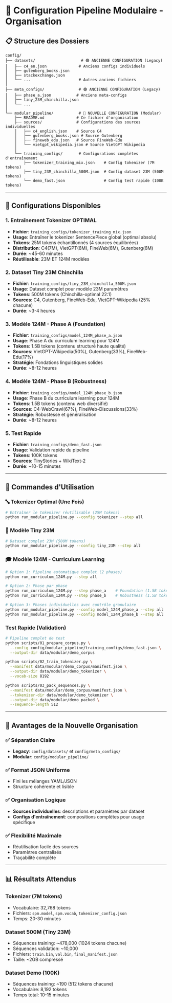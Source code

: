 # 📁 Configuration Pipeline Modulaire - Organisation

## 📋 Structure des Dossiers

```
config/
├── datasets/                    # 🟢 ANCIENNE CONFIGURATION (Legacy)
│   ├── c4_en.json              # Anciens configs individuels
│   ├── gutenberg_books.json
│   ├── stackexchange.json
│   └── ...                     # Autres anciens fichiers
│
├── meta_configs/               # 🟢 ANCIENNE CONFIGURATION (Legacy)
│   ├── phase_a.json           # Anciens meta-configs
│   ├── tiny_23M_chinchilla.json
│   └── ...
│
└── modular_pipeline/           # 🔵 NOUVELLE CONFIGURATION (Modular)
    ├── README.md              # Ce fichier d'organisation
    ├── sources/               # Configurations des sources individuelles
    │   ├── c4_english.json    # Source C4
    │   ├── gutenberg_books.json # Source Gutenberg
    │   ├── fineweb_edu.json   # Source FineWeb-Edu
    │   └── vietgpt_wikipedia.json # Source VietGPT Wikipedia
    │
    └── training_configs/       # Configurations complètes d'entraînement
        ├── tokenizer_training_mix.json    # Config tokenizer (7M tokens)
        ├── tiny_23M_chinchilla_500M.json  # Config dataset 23M (500M tokens)
        └── demo_fast.json                 # Config test rapide (100K tokens)
```

---

## 🎯 Configurations Disponibles

### **1. Entraînement Tokenizer OPTIMAL**
- **Fichier**: `training_configs/tokenizer_training_mix.json`
- **Usage**: Entraîner le tokenizer SentencePiece global (optimal absolu)
- **Tokens**: 25M tokens échantillonnés (4 sources équilibrées)
- **Distribution**: C4(7M), VietGPT(6M), FineWeb(6M), Gutenberg(6M)
- **Durée**: ~45-60 minutes
- **Réutilisable**: 23M ET 124M modèles

### **2. Dataset Tiny 23M Chinchilla**
- **Fichier**: `training_configs/tiny_23M_chinchilla_500M.json`
- **Usage**: Dataset complet pour modèle 23M paramètres
- **Tokens**: 500M tokens (Chinchilla-optimal 22:1)
- **Sources**: C4, Gutenberg, FineWeb-Edu, VietGPT-Wikipedia (25% chacune)
- **Durée**: ~3-4 heures

### **3. Modèle 124M - Phase A (Foundation)**
- **Fichier**: `training_configs/model_124M_phase_a.json`
- **Usage**: Phase A du curriculum learning pour 124M
- **Tokens**: 1.5B tokens (contenu structuré haute qualité)
- **Sources**: VietGPT-Wikipedia(50%), Gutenberg(33%), FineWeb-Edu(17%)
- **Stratégie**: Fondations linguistiques solides
- **Durée**: ~8-12 heures

### **4. Modèle 124M - Phase B (Robustness)**
- **Fichier**: `training_configs/model_124M_phase_b.json`
- **Usage**: Phase B du curriculum learning pour 124M
- **Tokens**: 1.5B tokens (contenu web diversifié)
- **Sources**: C4-WebCrawl(67%), FineWeb-Discussions(33%)
- **Stratégie**: Robustesse et généralisation
- **Durée**: ~8-12 heures

### **5. Test Rapide**
- **Fichier**: `training_configs/demo_fast.json`
- **Usage**: Validation rapide du pipeline
- **Tokens**: 100K tokens
- **Sources**: TinyStories + WikiText-2
- **Durée**: ~10-15 minutes

---

## 🚀 Commandes d'Utilisation

### **🔤 Tokenizer Optimal (Une Fois)**
```bash
# Entraîner le tokenizer réutilisable (25M tokens)
python run_modular_pipeline.py --config tokenizer --step all
```

### **🤖 Modèle Tiny 23M**
```bash
# Dataset complet 23M (500M tokens)
python run_modular_pipeline.py --config tiny_23M --step all
```

### **🎓 Modèle 124M - Curriculum Learning**
```bash
# Option 1: Pipeline automatique complet (2 phases)
python run_curriculum_124M.py --step all

# Option 2: Phase par phase
python run_curriculum_124M.py --step phase_a    # Foundation (1.5B tokens)
python run_curriculum_124M.py --step phase_b    # Robustness (1.5B tokens)

# Option 3: Phases individuelles avec contrôle granulaire
python run_modular_pipeline.py --config model_124M_phase_a --step all
python run_modular_pipeline.py --config model_124M_phase_b --step all
```

### **Test Rapide (Validation)**
```bash
# Pipeline complet de test
python scripts/01_prepare_corpus.py \
  --config config/modular_pipeline/training_configs/demo_fast.json \
  --output-dir data/modular/demo_corpus

python scripts/02_train_tokenizer.py \
  --manifest data/modular/demo_corpus/manifest.json \
  --output-dir data/modular/demo_tokenizer \
  --vocab-size 8192

python scripts/03_pack_sequences.py \
  --manifest data/modular/demo_corpus/manifest.json \
  --tokenizer-dir data/modular/demo_tokenizer \
  --output-dir data/modular/demo_packed \
  --sequence-length 512
```

---

## 🔧 Avantages de la Nouvelle Organisation

### ✅ **Séparation Claire**
- **Legacy**: `config/datasets/` et `config/meta_configs/`
- **Modular**: `config/modular_pipeline/`

### ✅ **Format JSON Uniforme**
- Fini les mélanges YAML/JSON
- Structure cohérente et lisible

### ✅ **Organisation Logique**
- **Sources individuelles**: descriptions et paramètres par dataset
- **Configs d'entraînement**: compositions complètes pour usage spécifique

### ✅ **Flexibilité Maximale**
- Réutilisation facile des sources
- Paramètres centralisés
- Traçabilité complète

---

## 📊 Résultats Attendus

### **Tokenizer (7M tokens)**
- Vocabulaire: 32,768 tokens
- Fichiers: `spm.model`, `spm.vocab`, `tokenizer_config.json`
- Temps: 20-30 minutes

### **Dataset 500M (Tiny 23M)**
- Séquences training: ~478,000 (1024 tokens chacune)
- Séquences validation: ~10,000
- Fichiers: `train.bin`, `val.bin`, `final_manifest.json`
- Taille: ~2GB compressé

### **Dataset Demo (100K)**
- Séquences training: ~190 (512 tokens chacune)
- Vocabulaire: 8,192 tokens
- Temps total: 10-15 minutes